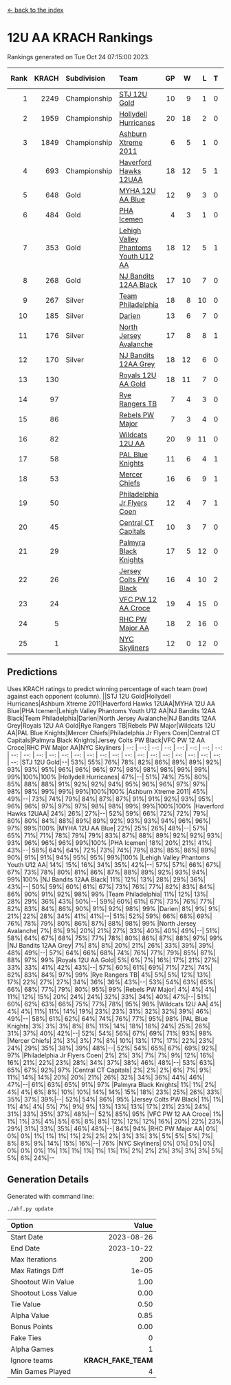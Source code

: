 [<- back to the index](readme.md)
# 12U AA KRACH Rankings
Rankings generated on Tue Oct 24 07:15:00 2023.

Rank|KRACH|Subdivision|Team|GP|W|L|T|OTW|OTL|SoS|Exp Wins|Win Diff
---:|---:|:---|:---|---:|---:|---:|---:|---:|---:|---:|---:|---:
1|2249|Championship|[STJ 12U Gold](https://gamesheetstats.com/seasons/3659/teams/141122/schedule)|10|9|1|0|1|0|289|9.8|-0.0
2|1959|Championship|[Hollydell Hurricanes](https://gamesheetstats.com/seasons/3659/teams/141133/schedule)|20|18|2|0|3|0|277|18.8|-0.0
3|1849|Championship|[Ashburn Xtreme 2011](https://gamesheetstats.com/seasons/3659/teams/141121/schedule)|6|5|1|0|0|0|473|5.8|-0.0
4|693|Championship|[Haverford Hawks 12UAA](https://gamesheetstats.com/seasons/3659/teams/141127/schedule)|18|12|5|1|0|2|661|13.3|-0.0
5|648|Gold|[MYHA 12U AA Blue](https://gamesheetstats.com/seasons/3659/teams/141123/schedule)|12|9|3|0|1|1|329|9.8|-0.0
6|484|Gold|[PHA Icemen](https://gamesheetstats.com/seasons/3659/teams/141145/schedule)|4|3|1|0|0|0|170|3.9|0.0
7|353|Gold|[Lehigh Valley Phantoms Youth U12 AA](https://gamesheetstats.com/seasons/3659/teams/141129/schedule)|18|12|5|1|0|0|338|13.4|0.0
8|268|Gold|[NJ Bandits 12AA Black](https://gamesheetstats.com/seasons/3659/teams/141126/schedule)|17|10|7|0|0|1|487|10.9|0.0
9|267|Silver|[Team Philadelphia](https://gamesheetstats.com/seasons/3659/teams/141128/schedule)|18|8|10|0|2|0|736|8.8|-0.0
10|185|Silver|[Darien](https://gamesheetstats.com/seasons/3659/teams/141125/schedule)|13|6|7|0|1|1|494|6.9|0.0
11|176|Silver|[North Jersey Avalanche](https://gamesheetstats.com/seasons/3659/teams/141137/schedule)|17|8|8|1|1|2|320|9.4|0.0
12|170|Silver|[NJ Bandits 12AA Grey](https://gamesheetstats.com/seasons/3659/teams/141134/schedule)|18|12|6|0|1|1|192|12.9|0.0
13|130||[Royals 12U AA Gold](https://gamesheetstats.com/seasons/3659/teams/141142/schedule)|18|11|7|0|1|0|281|11.9|0.0
14|97||[Rye Rangers TB](https://gamesheetstats.com/seasons/3659/teams/141140/schedule)|7|4|3|0|0|1|82|4.9|0.0
15|86||[Rebels PW Major](https://gamesheetstats.com/seasons/3659/teams/141138/schedule)|7|3|4|0|0|0|120|3.9|0.0
16|82||[Wildcats 12U AA](https://gamesheetstats.com/seasons/3659/teams/141136/schedule)|20|9|11|0|0|0|405|9.9|0.0
17|58||[PAL Blue Knights](https://gamesheetstats.com/seasons/3659/teams/141139/schedule)|11|6|4|1|0|0|65|7.4|0.0
18|53||[Mercer Chiefs](https://gamesheetstats.com/seasons/3659/teams/141135/schedule)|16|6|9|1|1|0|259|7.4|0.0
19|50||[Philadelphia Jr Flyers Coen](https://gamesheetstats.com/seasons/3659/teams/141143/schedule)|12|4|7|1|0|0|311|5.4|0.0
20|45||[Central CT Capitals](https://gamesheetstats.com/seasons/3659/teams/141124/schedule)|10|3|7|0|0|2|341|3.9|0.0
21|29||[Palmyra Black Knights](https://gamesheetstats.com/seasons/3659/teams/141130/schedule)|17|5|12|0|1|1|295|5.9|0.0
22|26||[Jersey Colts PW Black](https://gamesheetstats.com/seasons/3659/teams/141141/schedule)|16|4|10|2|0|0|144|5.9|0.0
23|24||[VFC PW 12 AA Croce](https://gamesheetstats.com/seasons/3659/teams/141131/schedule)|19|4|15|0|0|1|575|4.9|0.0
24|5||[RHC PW Major AA](https://gamesheetstats.com/seasons/3659/teams/141132/schedule)|18|2|16|0|0|0|202|2.9|0.0
25|1||[NYC Skyliners](https://gamesheetstats.com/seasons/3659/teams/141144/schedule)|12|0|12|0|0|0|126|0.9|0.0

## Predictions
Uses KRACH ratings to predict winning percentage of each team (row) against each opponent (column).
||STJ 12U Gold|Hollydell Hurricanes|Ashburn Xtreme 2011|Haverford Hawks 12UAA|MYHA 12U AA Blue|PHA Icemen|Lehigh Valley Phantoms Youth U12 AA|NJ Bandits 12AA Black|Team Philadelphia|Darien|North Jersey Avalanche|NJ Bandits 12AA Grey|Royals 12U AA Gold|Rye Rangers TB|Rebels PW Major|Wildcats 12U AA|PAL Blue Knights|Mercer Chiefs|Philadelphia Jr Flyers Coen|Central CT Capitals|Palmyra Black Knights|Jersey Colts PW Black|VFC PW 12 AA Croce|RHC PW Major AA|NYC Skyliners
| --: | --: | --: | --: | --: | --: | --: | --: | --: | --: | --: | --: | --: | --: | --: | --: | --: | --: | --: | --: | --: | --: | --: | --: | --: | --: 
|STJ 12U Gold|--| 53%| 55%| 76%| 78%| 82%| 86%| 89%| 89%| 92%| 93%| 93%| 95%| 96%| 96%| 96%| 97%| 98%| 98%| 98%| 99%| 99%| 99%|100%|100%
|Hollydell Hurricanes| 47%|--| 51%| 74%| 75%| 80%| 85%| 88%| 88%| 91%| 92%| 92%| 94%| 95%| 96%| 96%| 97%| 97%| 98%| 98%| 99%| 99%| 99%|100%|100%
|Ashburn Xtreme 2011| 45%| 49%|--| 73%| 74%| 79%| 84%| 87%| 87%| 91%| 91%| 92%| 93%| 95%| 96%| 96%| 97%| 97%| 97%| 98%| 98%| 99%| 99%|100%|100%
|Haverford Hawks 12UAA| 24%| 26%| 27%|--| 52%| 59%| 66%| 72%| 72%| 79%| 80%| 80%| 84%| 88%| 89%| 89%| 92%| 93%| 93%| 94%| 96%| 96%| 97%| 99%|100%
|MYHA 12U AA Blue| 22%| 25%| 26%| 48%|--| 57%| 65%| 71%| 71%| 78%| 79%| 79%| 83%| 87%| 88%| 89%| 92%| 92%| 93%| 93%| 96%| 96%| 96%| 99%|100%
|PHA Icemen| 18%| 20%| 21%| 41%| 43%|--| 58%| 64%| 64%| 72%| 73%| 74%| 79%| 83%| 85%| 86%| 89%| 90%| 91%| 91%| 94%| 95%| 95%| 99%|100%
|Lehigh Valley Phantoms Youth U12 AA| 14%| 15%| 16%| 34%| 35%| 42%|--| 57%| 57%| 66%| 67%| 67%| 73%| 78%| 80%| 81%| 86%| 87%| 88%| 89%| 92%| 93%| 94%| 99%|100%
|NJ Bandits 12AA Black| 11%| 12%| 13%| 28%| 29%| 36%| 43%|--| 50%| 59%| 60%| 61%| 67%| 73%| 76%| 77%| 82%| 83%| 84%| 86%| 90%| 91%| 92%| 98%| 99%
|Team Philadelphia| 11%| 12%| 13%| 28%| 29%| 36%| 43%| 50%|--| 59%| 60%| 61%| 67%| 73%| 76%| 77%| 82%| 83%| 84%| 86%| 90%| 91%| 92%| 98%| 99%
|Darien|  8%|  9%|  9%| 21%| 22%| 28%| 34%| 41%| 41%|--| 51%| 52%| 59%| 66%| 68%| 69%| 76%| 78%| 79%| 80%| 86%| 87%| 88%| 98%| 99%
|North Jersey Avalanche|  7%|  8%|  9%| 20%| 21%| 27%| 33%| 40%| 40%| 49%|--| 51%| 58%| 64%| 67%| 68%| 75%| 77%| 78%| 80%| 86%| 87%| 88%| 97%| 99%
|NJ Bandits 12AA Grey|  7%|  8%|  8%| 20%| 21%| 26%| 33%| 39%| 39%| 48%| 49%|--| 57%| 64%| 66%| 68%| 74%| 76%| 77%| 79%| 85%| 87%| 88%| 97%| 99%
|Royals 12U AA Gold|  5%|  6%|  7%| 16%| 17%| 21%| 27%| 33%| 33%| 41%| 42%| 43%|--| 57%| 60%| 61%| 69%| 71%| 72%| 74%| 82%| 83%| 84%| 97%| 99%
|Rye Rangers TB|  4%|  5%|  5%| 12%| 13%| 17%| 22%| 27%| 27%| 34%| 36%| 36%| 43%|--| 53%| 54%| 63%| 65%| 66%| 68%| 77%| 79%| 80%| 95%| 99%
|Rebels PW Major|  4%|  4%|  4%| 11%| 12%| 15%| 20%| 24%| 24%| 32%| 33%| 34%| 40%| 47%|--| 51%| 60%| 62%| 63%| 66%| 75%| 77%| 78%| 95%| 98%
|Wildcats 12U AA|  4%|  4%|  4%| 11%| 11%| 14%| 19%| 23%| 23%| 31%| 32%| 32%| 39%| 46%| 49%|--| 58%| 61%| 62%| 64%| 74%| 76%| 77%| 95%| 98%
|PAL Blue Knights|  3%|  3%|  3%|  8%|  8%| 11%| 14%| 18%| 18%| 24%| 25%| 26%| 31%| 37%| 40%| 42%|--| 52%| 54%| 56%| 67%| 69%| 71%| 93%| 98%
|Mercer Chiefs|  2%|  3%|  3%|  7%|  8%| 10%| 13%| 17%| 17%| 22%| 23%| 24%| 29%| 35%| 38%| 39%| 48%|--| 52%| 54%| 65%| 67%| 69%| 92%| 97%
|Philadelphia Jr Flyers Coen|  2%|  2%|  3%|  7%|  7%|  9%| 12%| 16%| 16%| 21%| 22%| 23%| 28%| 34%| 37%| 38%| 46%| 48%|--| 53%| 63%| 65%| 67%| 92%| 97%
|Central CT Capitals|  2%|  2%|  2%|  6%|  7%|  9%| 11%| 14%| 14%| 20%| 20%| 21%| 26%| 32%| 34%| 36%| 44%| 46%| 47%|--| 61%| 63%| 65%| 91%| 97%
|Palmyra Black Knights|  1%|  1%|  2%|  4%|  4%|  6%|  8%| 10%| 10%| 14%| 14%| 15%| 18%| 23%| 25%| 26%| 33%| 35%| 37%| 39%|--| 52%| 54%| 86%| 95%
|Jersey Colts PW Black|  1%|  1%|  1%|  4%|  4%|  5%|  7%|  9%|  9%| 13%| 13%| 13%| 17%| 21%| 23%| 24%| 31%| 33%| 35%| 37%| 48%|--| 52%| 85%| 95%
|VFC PW 12 AA Croce|  1%|  1%|  1%|  3%|  4%|  5%|  6%|  8%|  8%| 12%| 12%| 12%| 16%| 20%| 22%| 23%| 29%| 31%| 33%| 35%| 46%| 48%|--| 84%| 94%
|RHC PW Major AA|  0%|  0%|  0%|  1%|  1%|  1%|  1%|  2%|  2%|  2%|  3%|  3%|  3%|  5%|  5%|  5%|  7%|  8%|  8%|  9%| 14%| 15%| 16%|--| 76%
|NYC Skyliners|  0%|  0%|  0%|  0%|  0%|  0%|  0%|  1%|  1%|  1%|  1%|  1%|  1%|  1%|  2%|  2%|  2%|  3%|  3%|  3%|  5%|  5%|  6%| 24%|--

## Generation Details

Generated with command line:
```
./ahf.py update
```

| Option | Value |
| :----- | ----: |
| Start Date | 2023-08-26 |
| End Date | 2023-10-22 |
| Max Iterations | 200 |
| Max Ratings Diff | 1e-05 |
| Shootout Win Value | 1.00 |
| Shootout Loss Value | 0.00 |
| Tie Value | 0.50 |
| Alpha Value | 0.85 |
| Bonus Points | 0.00 |
| Fake Ties | 0 |
| Alpha Games | 1 |
| Ignore teams | __KRACH_FAKE_TEAM__ |
| Min Games Played | 4 |

